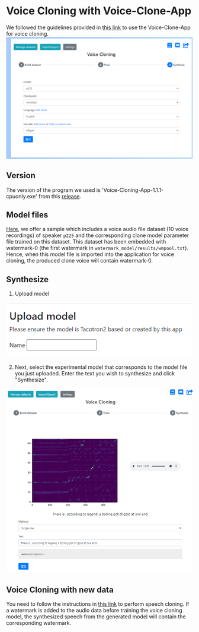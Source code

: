 # Voice Cloning with Voice-Clone-App

We followed the guidelines provided in [this link](https://benaandrew.github.io/voice-cloning-app/) to use the Voice-Clone-App for voice cloning. 
![Alt text](Figure/image.png)

## Version
The version of the program we used is 'Voice-Cloning-App-1.1.1-cpuonly.exe' from this [release](https://github.com/BenAAndrew/Voice-Cloning-App/releases).

## Model files
[Here](https://drive.google.com/drive/folders/15EiPom9qdZ7xIwXrj68Tldf-p6lplnL1?usp=drive_link), we offer a sample which includes a voice audio file dataset (10 voice recordings) of speaker `p225` and the corresponding clone model parameter file trained on this dataset. This dataset has been embedded with watermark-0 (the first watermark in `watermark_model/results/wmpool.txt`). Hence, when this model file is imported into the application for voice cloning, the produced clone voice will contain watermark-0.



## Synthesize
1. Upload model

![Alt text](Figure/image-2.png)

2. Next, select the experimental model that corresponds to the model file you just uploaded. Enter the text you wish to synthesize and click "Synthesize".

![Alt text](Figure/image-1.png)

## Voice Cloning with new data
You need to follow the instructions in [this link](https://benaandrew.github.io/Voice-Cloning-App/) to perform speech cloning. If a watermark is added to the audio data before training the voice cloning model, the synthesized speech from the generated model will contain the corresponding watermark.
